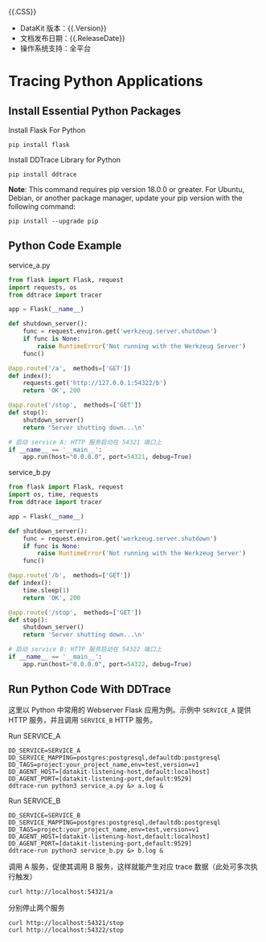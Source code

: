 {{.CSS}}

- DataKit 版本：{{.Version}}
- 文档发布日期：{{.ReleaseDate}}
- 操作系统支持：全平台

# Tracing Python Applications

## Install Essential Python Packages

Install Flask For Python

```shell
pip install flask
```

Install DDTrace Library for Python

```shell
pip install ddtrace
```

**Note**: This command requires pip version 18.0.0 or greater. For Ubuntu, Debian, or another package manager, update your pip version with the following command:

```shell
pip install --upgrade pip
```

## Python Code Example

service_a.py

```python
from flask import Flask, request
import requests, os
from ddtrace import tracer

app = Flask(__name__)

def shutdown_server():
    func = request.environ.get('werkzeug.server.shutdown')
    if func is None:
        raise RuntimeError('Not running with the Werkzeug Server')
    func()

@app.route('/a',  methods=['GET'])
def index():
    requests.get('http://127.0.0.1:54322/b')
    return 'OK', 200

@app.route('/stop',  methods=['GET'])
def stop():
    shutdown_server()
    return 'Server shutting down...\n'

# 启动 service A: HTTP 服务启动在 54321 端口上
if __name__ == '__main__':
    app.run(host="0.0.0.0", port=54321, debug=True)
```

service_b.py

```python
from flask import Flask, request
import os, time, requests
from ddtrace import tracer

app = Flask(__name__)

def shutdown_server():
    func = request.environ.get('werkzeug.server.shutdown')
    if func is None:
        raise RuntimeError('Not running with the Werkzeug Server')
    func()

@app.route('/b',  methods=['GET'])
def index():
    time.sleep(1)
    return 'OK', 200

@app.route('/stop',  methods=['GET'])
def stop():
    shutdown_server()
    return 'Server shutting down...\n'

# 启动 service B: HTTP 服务启动在 54322 端口上
if __name__ == '__main__':
    app.run(host="0.0.0.0", port=54322, debug=True)
```

## Run Python Code With DDTrace

这里以 Python 中常用的 Webserver Flask 应用为例。示例中 `SERVICE_A` 提供 HTTP 服务，并且调用 `SERVICE_B` HTTP 服务。

Run SERVICE_A

```shell
DD_SERVICE=SERVICE_A
DD_SERVICE_MAPPING=postgres:postgresql,defaultdb:postgresql
DD_TAGS=project:your_project_name,env=test,version=v1
DD_AGENT_HOST=[datakit-listening-host,default:localhost]
DD_AGENT_PORT=[datakit-listening-port,default:9529]
ddtrace-run python3 service_a.py &> a.log &
```

Run SERVICE_B

```shell
DD_SERVICE=SERVICE_B
DD_SERVICE_MAPPING=postgres:postgresql,defaultdb:postgresql
DD_TAGS=project:your_project_name,env=test,version=v1
DD_AGENT_HOST=[datakit-listening-host,default:localhost]
DD_AGENT_PORT=[datakit-listening-port,default:9529]
ddtrace-run python3 service_b.py &> b.log &
```

调用 A 服务，促使其调用 B 服务，这样就能产生对应 trace 数据（此处可多次执行触发）

```shell
curl http://localhost:54321/a
```

分别停止两个服务

```shell
curl http://localhost:54321/stop
curl http://localhost:54322/stop
```
